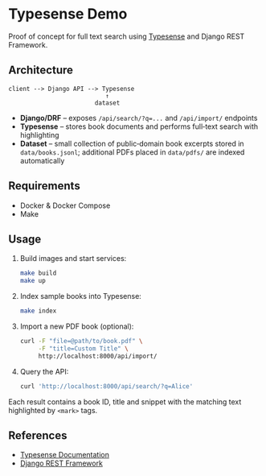 # Typesense Demo

Proof of concept for full text search using [Typesense](https://github.com/typesense/typesense) and Django REST Framework.

## Architecture

```
client --> Django API --> Typesense
                           ↑
                        dataset
```

* **Django/DRF** – exposes `/api/search/?q=...` and `/api/import/` endpoints
* **Typesense** – stores book documents and performs full‑text search with highlighting
* **Dataset** – small collection of public‑domain book excerpts stored in `data/books.jsonl`; additional PDFs placed in `data/pdfs/` are indexed automatically

## Requirements

* Docker & Docker Compose
* Make

## Usage

1. Build images and start services:
   ```bash
   make build
   make up
   ```
2. Index sample books into Typesense:
   ```bash
   make index
   ```
3. Import a new PDF book (optional):
   ```bash
   curl -F "file=@path/to/book.pdf" \
        -F "title=Custom Title" \
        http://localhost:8000/api/import/
   ```
4. Query the API:
   ```bash
   curl 'http://localhost:8000/api/search/?q=Alice'
   ```

Each result contains a book ID, title and snippet with the matching text highlighted by `<mark>` tags.

## References

* [Typesense Documentation](https://typesense.org/docs/)
* [Django REST Framework](https://www.django-rest-framework.org/)

